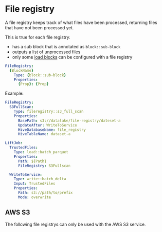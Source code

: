 # File registry 

A file registry keeps track of what files have been processed, returning files that have not been processed yet.

This is true for each file registry:

* has a sub block that is annotated as `block::sub-block`
* outputs a list of unprocessed files 
* only some [load blocks](lift-job-blocks.md#load) can be configured with a file registry


```yaml
FileRegistry:
  {BlockName}
    Type: {block::sub-block}
    Properties:
      {Prop}: {Prop}

```


Example:

```yml
FileRegistry:
  S3FullScan:
    Type: fileregistry::s3_full_scan
    Properties:
      BasePath: s3://datalake/file-registry/dateset-a
      UpdateAfter: WriteToService
      HiveDatabaseName: file_registry
      HiveTableName: dataset-a

LiftJob:
  TrustedFiles:
    Type: load::batch_parquet
    Properties:
      Path: ${Path}
      FileRegistry: S3Fullscan

  WriteToService:
    Type: write::batch_delta
    Input: TrustedFiles
    Properties:
      Path: s3://path/to/prefix
      Mode: overwrite 

```

## AWS S3 

The following file registrys can only be used with the AWS S3 service.

<file-registry>
